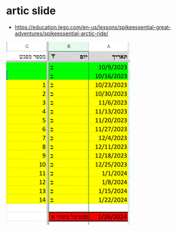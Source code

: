 # artic slide

* https://education.lego.com/en-us/lessons/spikeessential-great-adventures/spikeessential-arctic-ride/



![alt text](image.png)